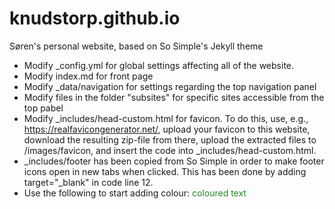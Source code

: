 # knudstorp.github.io
Søren's personal website, based on So Simple's Jekyll theme

  * Modify _config.yml for global settings affecting all of the website. 
  * Modify index.md for front page
  * Modify _data/navigation for settings regarding the top navigation panel
  * Modify files in the folder "subsites" for specific sites accessible from the top pabel
  * Modify _includes/head-custom.html for favicon. To do this, use, e.g., https://realfavicongenerator.net/, upload your favicon to this website, download the resulting zip-file from there, upload the extracted files to /images/favicon, and insert the code into _includes/head-custom.html.
  * _includes/footer has been copied from So Simple in order to make footer icons open in new tabs when clicked. This has been done by adding target="_blank" in code line 12.
  * Use the following to start adding colour: <text style="color: rgb(34, 139, 34);">coloured text</text> 
